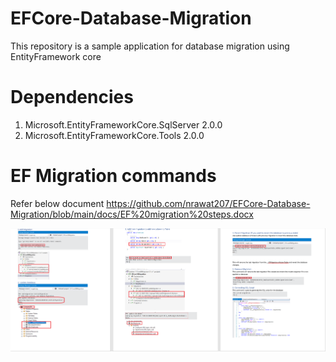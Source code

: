 # EFCore-Database-Migration
This repository is a sample application for database migration using EntityFramework core 
# Dependencies
1. Microsoft.EntityFrameworkCore.SqlServer 2.0.0
2. Microsoft.EntityFrameworkCore.Tools 2.0.0

# EF Migration commands
Refer below document
https://github.com/nrawat207/EFCore-Database-Migration/blob/main/docs/EF%20migration%20steps.docx

![alt text](https://github.com/nrawat207/EFCore-Database-Migration/blob/main/docs/EF%20migration%20steps.png)

